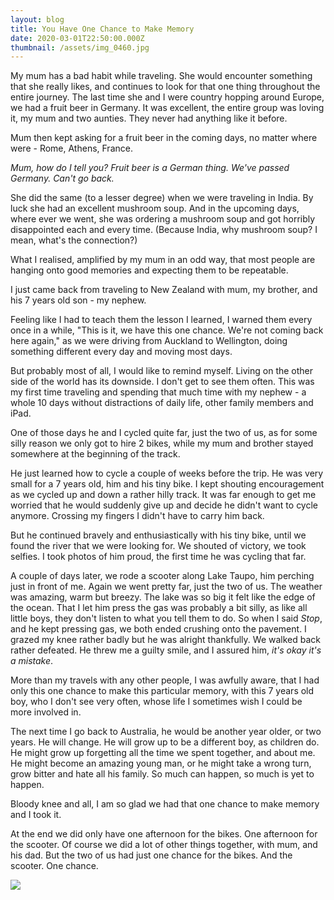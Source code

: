 ```yaml
---
layout: blog
title: You Have One Chance to Make Memory
date: 2020-03-01T22:50:00.000Z
thumbnail: /assets/img_0460.jpg
---
```

My mum has a bad habit while traveling. She would encounter something that she really likes, and continues to look for that one thing throughout the entire journey. The last time she and I were country hopping around Europe, we had a fruit beer in Germany. It was excellent, the entire group was loving it, my mum and two aunties. They never had anything like it before. 

Mum then kept asking for a fruit beer in the coming days, no matter where were - Rome, Athens, France. 

_Mum, how do I tell you? Fruit beer is a German thing. We've passed Germany. Can't go back._

She did the same (to a lesser degree) when we were traveling in India. By luck she had an excellent mushroom soup. And in the upcoming days, where ever we went, she was ordering a mushroom soup and got horribly disappointed each and every time. (Because India, why mushroom soup? I mean, what's the connection?)

What I realised, amplified by my mum in an odd way, that most people are hanging onto good memories and expecting them to be repeatable. 

I just came back from traveling to New Zealand with mum, my brother, and his 7 years old son - my nephew. 

Feeling like I had to teach them the lesson I learned, I warned them every once in a while, "This is it, we have this one chance. We're not coming back here again," as we were driving from Auckland to Wellington, doing something different every day and moving most days. 

But probably most of all, I would like to remind myself. Living on the other side of the world has its downside. I don't get to see them often. This was my first time traveling and spending that much time with my nephew - a whole 10 days without distractions of daily life, other family members and iPad. 

One of those days he and I cycled quite far, just the two of us, as for some silly reason we only got to hire 2 bikes, while my mum and brother stayed somewhere at the beginning of the track. 

He just learned how to cycle a couple of weeks before the trip. He was very small for a 7 years old, him and his tiny bike. I kept shouting encouragement as we cycled up and down a rather hilly track. It was far enough to get me worried that he would suddenly give up and decide he didn't want to cycle anymore. Crossing my fingers I didn't have to carry him back. 

But he continued bravely and enthusiastically with his tiny bike, until we found the river that we were looking for. We shouted of victory, we took selfies. I took photos of him proud, the first time he was cycling that far. 

A couple of days later, we rode a scooter along Lake Taupo, him perching just in front of me. Again we went pretty far, just the two of us. The weather was amazing, warm but breezy. The lake was so big it felt like the edge of the ocean. That I let him press the gas was probably a bit silly, as like all little boys, they don't listen to what you tell them to do. So when I said _Stop_, and he kept pressing gas, we both ended crushing onto the pavement. I grazed my knee rather badly but he was alright thankfully. We walked back rather defeated. He threw me a guilty smile, and I assured him, _it's okay it's a mistake_.

More than my travels with any other people, I was awfully aware, that I had only this one chance to make this particular memory, with this 7 years old boy, who I don't see very often, whose life I sometimes wish I could be more involved in. 

The next time I go back to Australia, he would be another year older, or two years. He will change. He will grow up to be a different boy, as children do. He might grow up forgetting all the time we spent together, and about me. He might become an amazing young man, or he might take a wrong turn, grow bitter and hate all his family. So much can happen, so much is yet to happen.

Bloody knee and all, I am so glad we had that one chance to make memory and I took it. 

At the end we did only have one afternoon for the bikes. One afternoon for the scooter. Of course we did a lot of other things together, with mum, and his dad. But the two of us had just one chance for the bikes. And the scooter. One chance.

![](/assets/img_0460.jpg)
